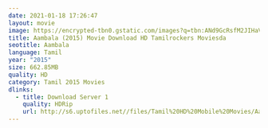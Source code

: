```yaml
---
date: 2021-01-18 17:26:47
layout: movie
image: https://encrypted-tbn0.gstatic.com/images?q=tbn:ANd9GcRsfM2JIHaV9cTh0CCMTp1jQuzLBySLVGbonQ&usqp=CAU
title: Aambala (2015) Movie Download HD Tamilrockers Moviesda
seotitle: Aambala
language: Tamil
year: "2015"
size: 662.85MB
quality: HD
category: Tamil 2015 Movies
dlinks:
  - title: Download Server 1
    quality: HDRip
    url: http://s6.uptofiles.net//files/Tamil%20HD%20Mobile%20Movies/Aambala%20(2015)/Mp4%20HD%20(640x360)/Aambala%20(2015)%20Single%20Part%20(640x360).mp4
---
```

